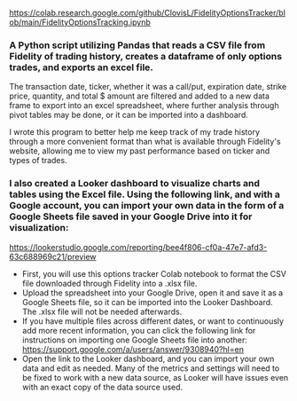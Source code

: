 https://colab.research.google.com/github/ClovisL/FidelityOptionsTracker/blob/main/FidelityOptionsTracking.ipynb

### A Python script utilizing Pandas that reads a CSV file from Fidelity of trading history, creates a dataframe of only options trades, and exports an excel file.

The transaction date, ticker, whether it was a call/put, expiration date, strike price, quantity, and total $ amount are filtered and added to a new data frame to export into an excel spreadsheet, where further analysis through pivot tables may be done, or it can be imported into a dashboard.

I wrote this program to better help me keep track of my trade history through a more convenient format than what is available through Fidelity's website, allowing me to view my past performance based on ticker and types of trades.


### I also created a Looker dashboard to visualize charts and tables using the Excel file. Using the following link, and with a Google account, you can import your own data in the form of a Google Sheets file saved in your Google Drive into it for visualization:
https://lookerstudio.google.com/reporting/bee4f806-cf0a-47e7-afd3-63c688969c21/preview

* First, you will use this options tracker Colab notebook to format the CSV file downloaded through Fidelity into a .xlsx file.
* Upload the spreadsheet into your Google Drive, open it and save it as a Google Sheets file, so it can be imported into the Looker Dashboard. The .xlsx file will not be needed afterwards.
* If you have multiple files across different dates, or want to continuously add more recent information, you can click the following link for instructions on importing one Google Sheets file into another: https://support.google.com/a/users/answer/9308940?hl=en
* Open the link to the Looker dashboard, and you can import your own data and edit as needed. Many of the metrics and settings will need to be fixed to work with a new data source, as Looker will have issues even with an exact copy of the data source used.
